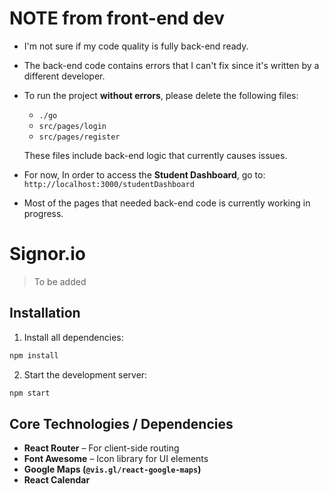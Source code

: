 # NOTE from front-end dev 
- I'm not sure if my code quality is fully back-end ready.
- The back-end code contains errors that I can't fix since it's written by a different developer.
- To run the project **without errors**, please delete the following files:
  - `./go`
  - `src/pages/login`
  - `src/pages/register`
  
  These files include back-end logic that currently causes issues.

- For now, In order to access the **Student Dashboard**, go to:  
   `http://localhost:3000/studentDashboard`
- Most of the pages that needed back-end code is currently working in progress.
  
#  Signor.io

> To be added

##  Installation

1. Install all dependencies:
```bash
npm install
```

2. Start the development server:
```bash
npm start
```

##  Core Technologies / Dependencies

- **React Router** – For client-side routing
- **Font Awesome** – Icon library for UI elements
- **Google Maps (`@vis.gl/react-google-maps`)**
- **React Calendar**


